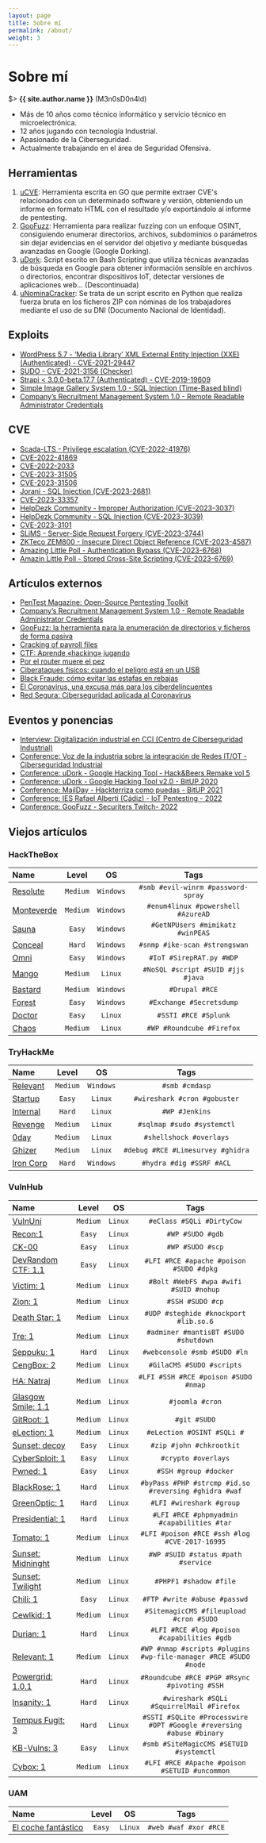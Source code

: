 ```yaml
---
layout: page
title: Sobre mí
permalink: /about/
weight: 3
---
```


# **Sobre mí**

$> **{{ site.author.name }}** (M3n0sD0n4ld)<br>

- Más de 10 años como técnico informático y servicio técnico en microelectrónica.
- 12 años jugando con tecnología Industrial.
- Apasionado de la Ciberseguridad.
- Actualmente trabajando en el área de Seguridad Ofensiva.

## Herramientas

1. [uCVE](https://github.com/m3n0sd0n4ld/uCVE): Herramienta escrita en GO que permite extraer CVE's relacionados con un determinado software y versión, obteniendo un informe en formato HTML con el resultado y/o exportándolo al informe de pentesting.
2. [GooFuzz](https://github.com/m3n0sd0n4ld/GooFuzz): Herramienta para realizar fuzzing con un enfoque OSINT, consiguiendo enumerar directorios, archivos, subdominios o parámetros sin dejar evidencias en el servidor del objetivo y mediante búsquedas avanzadas en Google (Google Dorking).
3. [uDork](https://github.com/m3n0sd0n4ld/uDork): Script escrito en Bash Scripting que utiliza técnicas avanzadas de búsqueda en Google para obtener información sensible en archivos o directorios, encontrar dispositivos IoT, detectar versiones de aplicaciones web... (Descontinuada)
4. [uNominaCracker](https://github.com/m3n0sd0n4ld/uNominaCracker): Se trata de un script escrito en Python que realiza fuerza bruta en los ficheros ZIP con nóminas de los trabajadores mediante el uso de su DNI (Documento Nacional de Identidad).

## Exploits

- [WordPress 5.7 - ‘Media Library’ XML External Entity Injection (XXE) (Authenticated) - CVE-2021-29447](https://www.exploit-db.com/exploits/50304)
- [SUDO - CVE-2021-3156 (Checker)](https://github.com/m3n0sd0n4ld/CVE-Exploits/tree/main/CVE-2021-3156)
- [Strapi < 3.0.0-beta.17.7 (Authenticated) - CVE-2019-19609](https://www.exploit-db.com/exploits/50238)
- [Simple Image Gallery System 1.0 - SQL Injection (Time-Based blind)](https://m3n0sd0n4ld.blogspot.com/2022/03/simple-image-gallery-system-10-sql.html)
- [Company’s Recruitment Management System 1.0 - Remote Readable Administrator Credentials](https://m3n0sd0n4ld.blogspot.com/2022/07/companys-recruitment-management-system.html)

## CVE

- [Scada-LTS - Privilege escalation (CVE-2022-41976)](https://m3n0sd0n4ld.github.io/blog/cve-2022-41976)
- [CVE-2022-41869](https://cve.mitre.org/cgi-bin/cvename.cgi?name=CVE-2022-41869)
- [CVE-2022-2033](https://cve.mitre.org/cgi-bin/cvename.cgi?name=CVE-2022-2033)
- [CVE-2023-31505](https://cve.mitre.org/cgi-bin/cvename.cgi?name=CVE-2023-31505)
- [CVE-2023-31506](https://cve.mitre.org/cgi-bin/cvename.cgi?name=CVE-2023-31506)
- [Jorani - SQL Injection (CVE-2023-2681)](https://m3n0sd0n4ld.github.io/blog/cve-2023-2681)
- [CVE-2023-33357](https://cve.mitre.org/cgi-bin/cvename.cgi?name=CVE-2023-33357)
- [HelpDezk Community - Improper Authorization (CVE-2023-3037)](https://www.incibe.es/incibe-cert/alerta-temprana/avisos/multiples-vulnerabilidades-en-helpdezk-community)
- [HelpDezk Community - SQL Injection (CVE-2023-3039)](https://www.incibe.es/incibe-cert/alerta-temprana/avisos/multiples-vulnerabilidades-en-helpdezk-community)
- [CVE-2023-3101](https://cve.mitre.org/cgi-bin/cvename.cgi?name=CVE-2023-3101)
- [SLiMS - Server-Side Request Forgery (CVE-2023-3744)](https://www.incibe.es/en/incibe-cert/notices/aviso/server-side-request-forgery-slims)
- [ZKTeco ZEM800 - Insecure Direct Object Reference (CVE-2023-4587)](https://www.incibe.es/en/incibe-cert/notices/aviso/insecure-direct-object-reference-zkteco-zem800)
- [Amazing Little Poll - Authentication Bypass (CVE-2023-6768)](https://www.incibe.es/en/incibe-cert/notices/aviso/multiple-vulnerabilities-amazing-little-poll)
- [Amazin Little Poll - Stored Cross-Site Scripting (CVE-2023-6769)](https://www.incibe.es/en/incibe-cert/notices/aviso/multiple-vulnerabilities-amazing-little-poll)

## Artículos externos

- [PenTest Magazine: Open-Source Pentesting Toolkit](https://pentestmag.com/product/pentest-open-source-pentesting-toolkit/)
- [Company’s Recruitment Management System 1.0 - Remote Readable Administrator Credentials](https://m3n0sd0n4ld.blogspot.com/2022/07/companys-recruitment-management-system.html)
- [GooFuzz: la herramienta para la enumeración de directorios y ficheros de forma pasiva](https://www.hackplayers.com/2022/06/goofuzz-tool-enum-pasiva.html)
- [Cracking of payroll files](https://m3n0sd0n4ld.blogspot.com/2020/10/cracking-of-payroll-files.html)
- [CTF: Aprende «hacking» jugando](https://www.sothis.tech/capture-the-flag-aprende-hacking-jugando/)
- [Por el router muere el pez](https://www.sothis.tech/por-el-router-muere-el-pez/)
- [Ciberataques físicos: cuando el peligro está en un USB](https://www.sothis.tech/sistemas-de-control-industrial/)
- [Black Fraude: cómo evitar las estafas en rebajas](https://www.sothis.tech/black-fraude-como-evitar-las-estafas-en-rebajas/)
- [El Coronavirus, una excusa más para los ciberdelincuentes](https://www.sothis.tech/ciberseguridad-aplicada-al-coronavirus/)
- [Red Segura: Ciberseguridad aplicada al Coronavirus](https://www.redseguridad.com/especialidades-tic/activos-de-informacion/ciberseguridad-aplicada-al-coronavirus_20200402.html/amp/)

## Eventos y ponencias

- [Interview: Digitalización industrial en CCI (Centro de Ciberseguridad Industrial)](https://vimeo.com/431392473)
- [Conference: Voz de la industria sobre la integración de Redes IT/OT - Ciberseguridad Industrial](https://t.co/dXTbGuI56n?amp=1)
- [Conference: uDork - Google Hacking Tool - Hack&Beers Remake vol 5](https://t.co/ZlkglPYsvN?amp=1)
- [Conference: uDork - Google Hacking Tool v2.0 - BitUP 2020](https://youtu.be/zzcUdmpo6ow)
- [Conference: MailDay - Hackterriza como puedas - BitUP 2021](https://youtu.be/efpL9KAW3Fo?t=33410)
- [Conference: IES Rafael Alberti (Cádiz) - IoT Pentesting - 2022](https://youtu.be/K1lTgYDF4lE)
- [Conference: GooFuzz - Securiters Twitch- 2022](https://www.twitch.tv/videos/1517579986)

## Viejos artículos

### HackTheBox

| Name | Level | OS | Tags |
| :--- | :---: | :---: | :---: |
| [Resolute](https://github.com/m3n0sd0n4ld/writeups/blob/master/pdfs/Resolute%20-%20hackthebox.pdf) | `Medium`  | `Windows` | `#smb #evil-winrm #password-spray` |
| [Monteverde](https://www.hackingarticles.in/hack-the-box-monteverde-walkthrough) | `Medium`  | `Windows` | `#enum4linux #powershell #AzureAD` |
| [Sauna](https://www.hackingarticles.in/hackthebox-sauna-walkthrough/) | `Easy`  | `Windows` | `#GetNPUsers #mimikatz #winPEAS` |
| [Conceal](https://www.hackingarticles.in/conceal-hackthebox-walkthrough/) | `Hard`  | `Windows` | `#snmp #ike-scan #strongswan` |
| [Omni](https://www.hackingarticles.in/omni-hackthebox-walkthrough/) | `Easy`  | `Windows` | `#IoT #SirepRAT.py #WDP` |
| [Mango](https://www.hackingarticles.in/mango-hackthebox-walkthrough/) | `Medium`  | `Linux` | `#NoSQL #script #SUID #jjs #java` |
| [Bastard](https://www.hackingarticles.in/bastard-hackthebox-walkthrough/) | `Medium`  | `Windows` | `#Drupal #RCE` |
| [Forest](https://www.hackingarticles.in/forest-hackthebox-walkthrough/) | `Easy`  | `Windows` | `#Exchange #Secretsdump` |
| [Doctor](https://www.hackingarticles.in/doctor-hackthebox-walkthrough/) | `Easy`  | `Linux` | `#SSTI #RCE #Splunk` |
| [Chaos](https://www.hackingarticles.in/chaos-hackthebox-walkthrough/) | `Medium`  | `Linux` | `#WP #Roundcube #Firefox` |

### TryHackMe


| Name | Level | OS | Tags |
| :--- | :---: | :---: | :---: |
| [Relevant](https://www.hackingarticles.in/relevant-tryhackme-walkthrough/) | `Medium` | `Windows` | `#smb #cmdasp` |
| [Startup](https://www.hackingarticles.in/startup-tryhackme-walkthrough/) | `Easy`  | `Linux` | `#wireshark #cron #gobuster` |
| [Internal](https://www.hackingarticles.in/internal-tryhackme-walkthrough/) | `Hard`  | `Linux` | `#WP #Jenkins` |
| [Revenge](https://www.hackingarticles.in/revenge-tryhackme-walkthrough) | `Medium`  | `Linux` | `#sqlmap #sudo #systemctl` |
| [0day](https://www.hackingarticles.in/0day-tryhackme-walkthrough) | `Medium`  | `Linux` | `#shellshock #overlays` |
| [Ghizer](https://www.hackingarticles.in/ghizer-tryhackme-walkthrough) | `Medium`  | `Linux` | `#debug #RCE #Limesurvey #ghidra` |
| [Iron Corp](https://www.hackingarticles.in/iron-corp-tryhackme-walkthrough) | `Hard`  | `Windows` | `#hydra #dig #SSRF #ACL` |

### VulnHub

| Name | Level | OS | Tags |
| :--- | :---: | :---: | :---: |
| [VulnUni](https://github.com/m3n0sd0n4ld/writeups/blob/master/pdfs/VulnUni%20-%20vulnhub.pdf) | `Medium` | `Linux` | `#eClass #SQLi #DirtyCow` |
| [Recon:1](https://github.com/m3n0sd0n4ld/writeups/blob/master/pdfs/Recon-1%20-%20vulnhub.pdf) | `Easy` | `Linux` | `#WP #SUDO #gdb` |
| [CK-00](https://github.com/m3n0sd0n4ld/writeups/blob/master/pdfs/CK-00%20-%20vulnhub.pdf) | `Easy` | `Linux` | `#WP #SUDO #scp` |
| [DevRandom CTF: 1.1](https://github.com/m3n0sd0n4ld/writeups/blob/master/pdfs/DevRandom%20CTF%201.1-%20vulnhub.pdf) | `Easy` | `Linux` | `#LFI #RCE #apache #poison #SUDO #dpkg` |
| [Victim: 1](https://github.com/m3n0sd0n4ld/writeups/blob/master/pdfs/Victim-1%20-%20vulnhub.pdf) | `Medium` | `Linux` | `#Bolt #WebFS #wpa #wifi #SUID #nohup` |
| [Zion: 1](https://github.com/m3n0sd0n4ld/writeups/blob/master/pdfs/Zion-1%20-%20vulnhub.pdf) | `Medium` | `Linux` | `#SSH #SUDO #cp` |
| [Death Star: 1](https://github.com/m3n0sd0n4ld/writeups/blob/master/pdfs/Death%20Star-1%20-%20vulnhub.pdf) | `Medium` | `Linux` | `#UDP #steghide #knockport #lib.so.6` |
| [Tre: 1](https://github.com/m3n0sd0n4ld/writeups/blob/master/pdfs/Tre-1%20-%20vulnhub.pdf) | `Medium` | `Linux` | `#adminer #mantisBT #SUDO #shutdown` |
| [Seppuku: 1](https://github.com/m3n0sd0n4ld/writeups/blob/master/pdfs/Seppuku-1%20-%20vulnhub.pdf) | `Hard` | `Linux` | `#webconsole #smb #SUDO #ln` |
| [CengBox: 2](https://github.com/m3n0sd0n4ld/writeups/blob/master/pdfs/CengBox-2%20-%20vulnhub.pdf) | `Medium` | `Linux` | `#GilaCMS #SUDO #scripts` |
| [HA: Natraj](https://www.hackingarticles.in/ha-natraj-vulnhub-walkthrough/) | `Medium` | `Linux` | `#LFI #SSH #RCE #poison #SUDO #nmap` |
| [Glasgow Smile: 1.1](https://www.hackingarticles.in/glasgow-smile-1-1-vulnhub-walkthrough/) | `Medium` | `Linux` | `#joomla #cron` |
| [GitRoot: 1](https://www.hackingarticles.in/gitroot-1-vulnhub-walkthrough/) | `Medium` | `Linux` | `#git #SUDO` |
| [eLection: 1](https://www.hackingarticles.in/election-1-vulnhub-walkthorugh/) | `Medium` | `Linux` | `#eLection #OSINT #SQLi #` |
| [Sunset: decoy](https://www.hackingarticles.in/sunset-decoy-vulnhub-walkthrough/) | `Easy` | `Linux` | `#zip #john #chkrootkit` |
| [CyberSploit: 1](https://www.hackingarticles.in/cybersploit-1-vulnhub-walkthrough/) | `Easy` | `Linux` | `#crypto #overlays` |
| [Pwned: 1](https://www.hackingarticles.in/pwned-1-vulnhub-walkthorugh/) | `Easy` | `Linux` | `#SSH #group #docker` |
| [BlackRose: 1](https://www.hackingarticles.in/blackrose-1-vulnhub-walkthrough/) | `Hard` | `Linux` | `#byPass #PHP #strcmp #id.so #reversing #ghidra #waf` |
| [GreenOptic: 1](https://www.hackingarticles.in/greenoptic-1-vulnhub-walkthrough/) | `Hard` | `Linux` | `#LFI #wireshark #group` |
| [Presidential: 1](https://www.hackingarticles.in/presidential-1-vulnhub-walkthrough/) | `Hard` | `Linux` | `#LFI #RCE #phpmyadmin #capabilities #tar` |
| [Tomato: 1](https://www.hackingarticles.in/tomato-1-vulnhub-walkthrough/) | `Medium` | `Linux` | `#LFI #poison #RCE #ssh #log #CVE-2017-16995` |
| [Sunset: Midninght](https://www.hackingarticles.in/sunset-midnight-vulnhub-walkthrough/) | `Medium` | `Linux` | `#WP #SUID #status #path #service` |
| [Sunset: Twilight](https://www.hackingarticles.in/sunset-twilight-vulnhub-walkthrough/) | `Medium` | `Linux` | `#PHPF1 #shadow #file` |
| [Chili: 1](https://www.hackingarticles.in/chili-1-vulnhub-walkthrough/) | `Easy` | `Linux` | `#FTP #write #abuse #passwd` |
| [Cewlkid: 1](https://www.hackingarticles.in/cewlkid-1-vulnhub-walkthrough/) | `Medium` | `Linux` | `#SitemagicCMS #fileupload #cron #SUDO` |
| [Durian: 1](https://www.hackingarticles.in/durian-1-vulnhub-walkthrough/) | `Hard` | `Linux` | `#LFI #RCE #log #poison #capabilities #gdb` |
| [Relevant: 1](https://www.hackingarticles.in/relevant-1-vulnhub-walkthrough/) | `Medium` | `Linux` | `#WP #nmap #scripts #plugins #wp-file-manager #RCE #SUDO #node` |
| [Powergrid: 1.0.1](https://www.hackingarticles.in/powergrid-1-0-1-vulnhub-walkthrough/) | `Hard` | `Linux` | `#Roundcube #RCE #PGP #Rsync #pivoting #SSH` |
| [Insanity: 1](https://www.hackingarticles.in/insanity-1-vulnhub-walkthrough/) | `Hard` | `Linux` | `#wireshark #SQLi #SquirrelMail #Firefox` |
| [Tempus Fugit: 3](https://www.hackingarticles.in/tempus-fugit-3-vulnhub-walkthrough/) | `Hard` | `Linux` | `#SSTI #SQLite #Processwire #OPT #Google #reversing #abuse #binary` |
| [KB-Vulns: 3](https://www.hackingarticles.in/kb-vuln-3-vulnhub-walkthrough/) | `Easy` | `Linux` | `#smb #SiteMagicCMS #SETUID #systemctl` |
| [Cybox: 1](https://www.hackingarticles.in/cybox-1-vulnhub-walkthrough/) | `Medium` | `Linux` | `#LFI #RCE #Apache #poison #SETUID #uncommon` |

### UAM

| Name | Level | OS | Tags |
| :--- | :---: | :---: | :---: |
| [El coche fantástico](https://github.com/m3n0sd0n4ld/writeups/blob/master/pdfs/UAM%20-%20El%20coche%20fant%C3%A1stico%20-%20Episodio%201.pdf) | `Easy` | `Linux` | `#web #waf #xor #RCE` |

<!--<div class="row">
{% include about/skills.html title="Programming Skills" source=site.data.programming-skills %}
{% include about/skills.html title="Other Skills" source=site.data.other-skills %}
</div>

<div class="row">
{% include about/timeline.html %}
</div> -->
